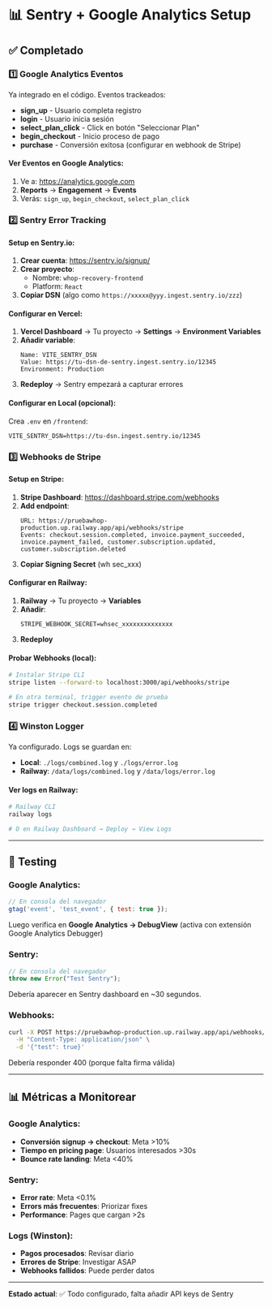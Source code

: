 # 📊 Sentry + Google Analytics Setup

## ✅ Completado

### 1️⃣ Google Analytics Eventos
Ya integrado en el código. Eventos trackeados:

- **sign_up** - Usuario completa registro
- **login** - Usuario inicia sesión
- **select_plan_click** - Click en botón "Seleccionar Plan"
- **begin_checkout** - Inicio proceso de pago
- **purchase** - Conversión exitosa (configurar en webhook de Stripe)

#### Ver Eventos en Google Analytics:
1. Ve a: https://analytics.google.com
2. **Reports** → **Engagement** → **Events**
3. Verás: `sign_up`, `begin_checkout`, `select_plan_click`

### 2️⃣ Sentry Error Tracking

#### Setup en Sentry.io:

1. **Crear cuenta**: https://sentry.io/signup/
2. **Crear proyecto**:
   - Nombre: `whop-recovery-frontend`
   - Platform: `React`
3. **Copiar DSN** (algo como `https://xxxxx@yyy.ingest.sentry.io/zzz`)

#### Configurar en Vercel:

1. **Vercel Dashboard** → Tu proyecto → **Settings** → **Environment Variables**
2. **Añadir variable**:
   ```
   Name: VITE_SENTRY_DSN
   Value: https://tu-dsn-de-sentry.ingest.sentry.io/12345
   Environment: Production
   ```
3. **Redeploy** → Sentry empezará a capturar errores

#### Configurar en Local (opcional):

Crea `.env` en `/frontend`:
```env
VITE_SENTRY_DSN=https://tu-dsn.ingest.sentry.io/12345
```

### 3️⃣ Webhooks de Stripe

#### Setup en Stripe:

1. **Stripe Dashboard**: https://dashboard.stripe.com/webhooks
2. **Add endpoint**:
   ```
   URL: https://pruebawhop-production.up.railway.app/api/webhooks/stripe
   Events: checkout.session.completed, invoice.payment_succeeded, invoice.payment_failed, customer.subscription.updated, customer.subscription.deleted
   ```
3. **Copiar Signing Secret** (wh sec_xxx)

#### Configurar en Railway:

1. **Railway** → Tu proyecto → **Variables**
2. **Añadir**:
   ```
   STRIPE_WEBHOOK_SECRET=whsec_xxxxxxxxxxxxxx
   ```
3. **Redeploy**

#### Probar Webhooks (local):

```bash
# Instalar Stripe CLI
stripe listen --forward-to localhost:3000/api/webhooks/stripe

# En otra terminal, trigger evento de prueba
stripe trigger checkout.session.completed
```

### 4️⃣ Winston Logger

Ya configurado. Logs se guardan en:
- **Local**: `./logs/combined.log` y `./logs/error.log`
- **Railway**: `/data/logs/combined.log` y `/data/logs/error.log`

#### Ver logs en Railway:

```bash
# Railway CLI
railway logs

# O en Railway Dashboard → Deploy → View Logs
```

---

## 🧪 Testing

### Google Analytics:
```javascript
// En consola del navegador
gtag('event', 'test_event', { test: true });
```
Luego verifica en **Google Analytics → DebugView** (activa con extensión Google Analytics Debugger)

### Sentry:
```javascript
// En consola del navegador
throw new Error("Test Sentry");
```
Debería aparecer en Sentry dashboard en ~30 segundos.

### Webhooks:
```bash
curl -X POST https://pruebawhop-production.up.railway.app/api/webhooks/stripe \
  -H "Content-Type: application/json" \
  -d '{"test": true}'
```
Debería responder 400 (porque falta firma válida)

---

## 📊 Métricas a Monitorear

### Google Analytics:
- **Conversión signup → checkout**: Meta >10%
- **Tiempo en pricing page**: Usuarios interesados >30s
- **Bounce rate landing**: Meta <40%

### Sentry:
- **Error rate**: Meta <0.1%
- **Errors más frecuentes**: Priorizar fixes
- **Performance**: Pages que cargan >2s

### Logs (Winston):
- **Pagos procesados**: Revisar diario
- **Errores de Stripe**: Investigar ASAP
- **Webhooks fallidos**: Puede perder datos

---

**Estado actual**: ✅ Todo configurado, falta añadir API keys de Sentry
